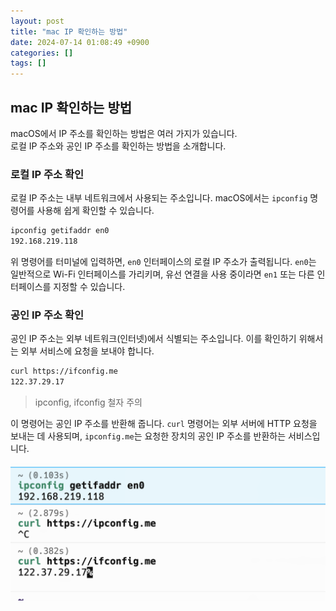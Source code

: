 ```yaml
---
layout: post
title: "mac IP 확인하는 방법"
date: 2024-07-14 01:08:49 +0900
categories: []
tags: []
---
```


## mac IP 확인하는 방법

macOS에서 IP 주소를 확인하는 방법은 여러 가지가 있습니다.  
 로컬 IP 주소와 공인 IP 주소를 확인하는 방법을 소개합니다.

### 로컬 IP 주소 확인

로컬 IP 주소는 내부 네트워크에서 사용되는 주소입니다. macOS에서는 `ipconfig` 명령어를 사용해 쉽게 확인할 수 있습니다.

```bash
ipconfig getifaddr en0
192.168.219.118
```

위 명령어를 터미널에 입력하면, `en0` 인터페이스의 로컬 IP 주소가 출력됩니다. `en0`는 일반적으로 Wi-Fi 인터페이스를 가리키며, 유선 연결을 사용 중이라면 `en1` 또는 다른 인터페이스를 지정할 수 있습니다.

### 공인 IP 주소 확인

공인 IP 주소는 외부 네트워크(인터넷)에서 식별되는 주소입니다. 이를 확인하기 위해서는 외부 서비스에 요청을 보내야 합니다.

```bash
curl https://ifconfig.me
122.37.29.17
```

> ipconfig, ifconfig 철자 주의

이 명령어는 공인 IP 주소를 반환해 줍니다. `curl` 명령어는 외부 서버에 HTTP 요청을 보내는 데 사용되며, `ipconfig.me`는 요청한 장치의 공인 IP 주소를 반환하는 서비스입니다.

![img](스크린샷%202024-08-12%20오후%205.53.04.png)
